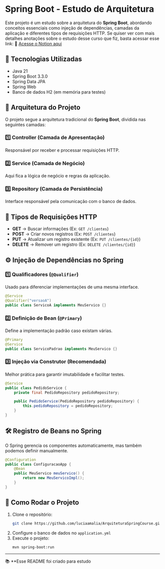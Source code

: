 # Spring Boot - Estudo de Arquitetura

Este projeto é um estudo sobre a arquitetura do **Spring Boot**, abordando conceitos essenciais como injeção de dependências, camadas da aplicação e diferentes tipos de requisições HTTP.
Se quiser ver com mais detalhes anotações sobre o estudo desse curso que fiz, basta acessar esse link:  🚀 [Acesse o Notion aqui](https://www.notion.so/Curso-Spring-Boot-Expert-1aeea5c6578e80b9bc34dd51e2faef02?pvs=4)
## 📌 Tecnologias Utilizadas
- Java 21
- Spring Boot 3.3.0
- Spring Data JPA
- Spring Web
- Banco de dados H2 (em memória para testes)

## 📂 Arquitetura do Projeto

O projeto segue a arquitetura tradicional do **Spring Boot**, dividida nas seguintes camadas:

### 1️⃣ **Controller (Camada de Apresentação)**
Responsável por receber e processar requisições HTTP.


### 2️⃣ **Service (Camada de Negócio)**
Aqui fica a lógica de negócio e regras da aplicação.


### 3️⃣ **Repository (Camada de Persistência)**
Interface responsável pela comunicação com o banco de dados.



## 🔄 Tipos de Requisições HTTP
- **GET** → Buscar informações (Ex: `GET /clientes`)
- **POST** → Criar novos registros (Ex: `POST /clientes`)
- **PUT** → Atualizar um registro existente (Ex: `PUT /clientes/{id}`)
- **DELETE** → Remover um registro (Ex: `DELETE /clientes/{id}`)

## ⚙️ Injeção de Dependências no Spring
### **1️⃣ Qualificadores (`@Qualifier`)**
Usado para diferenciar implementações de uma mesma interface.
```java
@Service
@Qualifier("versaoA")
public class ServicoA implements MeuServico {}
```

### **2️⃣ Definição de Bean (`@Primary`)**
Define a implementação padrão caso existam várias.
```java
@Primary
@Service
public class ServicoPadrao implements MeuServico {}
```

### **3️⃣ Injeção via Construtor (Recomendada)**
Melhor prática para garantir imutabilidade e facilitar testes.
```java
@Service
public class PedidoService {
    private final PedidoRepository pedidoRepository;

    public PedidoService(PedidoRepository pedidoRepository) {
        this.pedidoRepository = pedidoRepository;
    }
}
```

## 🛠️ Registro de Beans no Spring
O Spring gerencia os componentes automaticamente, mas também podemos definir manualmente.
```java
@Configuration
public class ConfiguracaoApp {
    @Bean
    public MeuServico meuServico() {
        return new MeuServicoImpl();
    }
}
```


## 🚀 Como Rodar o Projeto
1. Clone o repositório:
   ```sh
   git clone https://github.com/luciaamalia/ArquiteturaSpringCourse.git
   ```
2. Configure o banco de dados no `application.yml`
3. Execute o projeto:
   ```sh
   mvn spring-boot:run
   ```

---
📚 **Esse README foi criado para estudo
